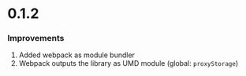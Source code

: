 # 0.1.2

### Improvements

1. Added webpack as module bundler
2. Webpack outputs the library as UMD module (global: `proxyStorage`)
